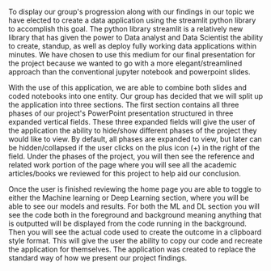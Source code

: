 To display our group's progression along with our findings in our topic we have elected to create a data application using the streamlit python library to accomplish this goal.  The python library streamlit is a relatively new library that has given the power to Data analyst and Data Scientist the ability to create, standup, as well as deploy fully working data applications within minutes. We have chosen to use this medium for our final presentation for the project because we wanted to go with a more elegant/streamlined approach than the conventional jupyter notebook and powerpoint slides. 

With the use of this application, we are able to combine both slides and coded notebooks into one entity. Our group has decided that we will split up the application into three sections. The first section contains all three phases of our project's PowerPoint presentation structured in three expanded vertical fields. These three expanded fields will give the user of the application the ability to hide/show different phases of the project they would like to view. By default, all phases are expanded to view, but later can be hidden/collapsed if the user clicks on the plus icon (+) in the right of the field. Under the phases of the project, you will then see the reference and related work portion of the page where you will see all the academic articles/books we reviewed for this project to help aid our conclusion. 

Once the user is finished reviewing the home page you are able to toggle to either the Machine learning or Deep  Learning section, where you will be able to see our models and results. For both the ML and DL section you will see the code both in the foreground and background meaning anything that is outputted will be displayed from the code running in the background. Then you will see the actual code used to create the outcome in a clipboard style format. This will give the user the ability to copy our code and recreate the application for themselves. The application was created to replace the standard way of how we present our project findings. 
